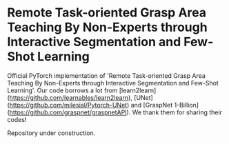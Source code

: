 # Remote Task-oriented Grasp Area Teaching By Non-Experts through Interactive Segmentation and Few-Shot Learning
Official PyTorch implementation of 'Remote Task-oriented Grasp Area Teaching By Non-Experts through Interactive Segmentation and Few-Shot Learning'. Our code borrows a lot from [learn2learn] (https://github.com/learnables/learn2learn), [UNet] (https://github.com/milesial/Pytorch-UNet) and [GraspNet 1-Billion] (https://github.com/graspnet/graspnetAPI). We thank them for sharing their codes!

Repository under construction.
